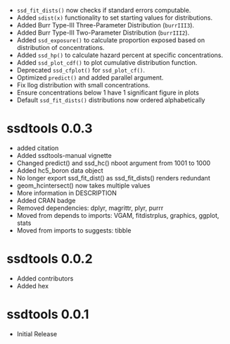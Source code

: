 - `ssd_fit_dists()` now checks if standard errors computable.
- Added `sdist(x)` functionality to set starting values for distributions.
- Added Burr Type-III Three-Parameter Distribution (`burrIII3`).
- Added Burr Type-III Two-Parameter Distribution (`burrIII2`).
- Added `ssd_exposure()` to calculate proportion exposed based on distribution of concentrations.
- Added `ssd_hp()` to calculate hazard percent at specific concentrations.
- Added `ssd_plot_cdf()` to plot cumulative distribution function.
- Deprecated `ssd_cfplot()` for `ssd_plot_cf()`.
- Optimized `predict()` and added parallel argument.
- Fix llog distribution with small concentrations.
- Ensure concentrations below 1 have 1 significant figure in plots
- Default `ssd_fit_dists()` distributions now ordered alphabetically

# ssdtools 0.0.3

- added citation
- Added ssdtools-manual vignette
- Changed predict() and ssd_hc() nboot argument from 1001 to 1000
- Added hc5_boron data object
- No longer export ssd_fit_dist() as ssd_fit_dists() renders redundant
- geom_hcintersect() now takes multiple values
- More information in DESCRIPTION
- Added CRAN badge
- Removed dependencies: dplyr, magrittr, plyr, purrr
- Moved from depends to imports: VGAM, fitdistrplus, graphics, ggplot, stats
- Moved from imports to suggests: tibble

# ssdtools 0.0.2

- Added contributors
- Added hex

# ssdtools 0.0.1

- Initial Release
